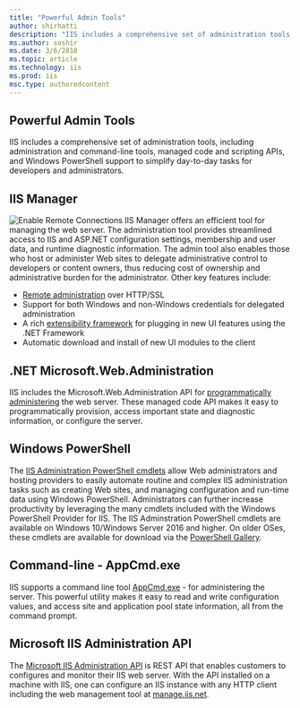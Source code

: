 ```yaml
---
title: "Powerful Admin Tools"
author: shirhatti
description: "IIS includes a comprehensive set of administration tools, including administration and command-line tools, managed code and scripting APIs, and Windows PowerShell support to simplify day-to-day tasks for developers and administrators."
ms.author: soshir
ms.date: 3/6/2018
ms.topic: article
ms.technology: iis
ms.prod: iis
msc.type: authoredcontent
---
```

Powerful Admin Tools
--------------------

IIS includes a comprehensive set of administration tools, including administration and command-line tools, managed code and scripting APIs, and Windows PowerShell support to simplify day-to-day tasks for developers and administrators.

## IIS Manager

![Enable Remote Connections](powerful-admin-tools/_static/enableremoteconnections-small.png) IIS Manager offers an efficient tool for managing the web server. The administration tool provides streamlined access to IIS and ASP.NET configuration settings, membership and user data, and runtime diagnostic information. The admin tool also enables those who host or administer Web sites to delegate administrative control to developers or content owners, thus reducing cost of ownership and administrative burden for the administrator. Other key features include:

*   [Remote administration](https://www.iis.net/downloads/microsoft/iis-manager) over HTTP/SSL
*   Support for both Windows and non-Windows credentials for delegated administration
*   A rich [extensibility framework](/iis/develop/extending-the-management-ui/overview-of-mwa-and-mwm-for-iis) for plugging in new UI features using the .NET Framework
*   Automatic download and install of new UI modules to the client

## .NET Microsoft.Web.Administration

IIS includes the Microsoft.Web.Administration API for [programmatically administering](../manage/scripting/how-to-use-microsoftwebadministration.md) the web server. These managed code API makes it easy to programmatically provision, access important state and diagnostic information, or configure the server.

## Windows PowerShell

The [IIS Administration PowerShell cmdlets](https://docs.microsoft.com/powershell/module/iisadministration/?view=win10-ps) allow Web administrators and hosting providers to easily automate routine and complex IIS administration tasks such as creating Web sites, and managing configuration and run-time data using Windows PowerShell. Administrators can further increase productivity by leveraging the many cmdlets included with the Windows PowerShell Provider for IIS. The IIS Adminstration PowerShell cmdlets are available on Windows 10/Windows Server 2016 and higher. On older OSes, these cmdlets are available for download via the [PowerShell Gallery](https://www.powershellgallery.com/packages/IISAdministration/1.1.0.0).

## Command-line - AppCmd.exe

IIS supports a command line tool [AppCmd.exe](../get-started/getting-started-with-iis/getting-started-with-appcmdexe.md) \- for administering the server. This powerful utility makes it easy to read and write configuration values, and access site and application pool state information, all from the command prompt.

## Microsoft IIS Administration API

The [Microsoft IIS Administration API](https://docs.microsoft.com/iis-administration/) is REST API that enables customers to configures and monitor their IIS web server. With the API installed on a machine with IIS, one can configure an IIS instance with any HTTP client including the web management tool at [manage.iis.net](https://manage.iis.net/).
